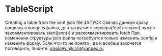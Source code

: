 # TableScript
Creating a table from the sent json file
ЗАПУСК
Сейчас данные сразу введены в конце js файла, для загрузки с сервера(fetch запрос) нужно закомментировать start(json()) и раскомментировать fetch
При изменении структуры json файла потребуется только изменить config и изменить форму.
Если что-то не понято , да и вообще захочется поговорить, пишите: nikolaev.nikirill@yandex.ru
